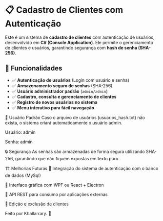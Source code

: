 # 📋 Cadastro de Clientes com Autenticação  

Este é um sistema de **cadastro de clientes** com autenticação de usuários, desenvolvido em **C# (Console Application)**. Ele permite o gerenciamento de clientes e usuários, garantindo segurança com **hash de senha (SHA-256)**.  

## 🚀 Funcionalidades  

- ✅ **Autenticação de usuários** (Login com usuário e senha)  
- ✅ **Armazenamento seguro de senhas** (SHA-256)  
- ✅ **Usuário administrador padrão** (`admin/admin`)  
- ✅ **Cadastro, consulta e gerenciamento de clientes**  
- ✅ **Registro de novos usuários no sistema**  
- ✅ **Menu interativo para fácil navegação**  

👤 Usuário Padrão
Caso o arquivo de usuários (usuarios_hash.txt) não exista, o sistema criará automaticamente o usuário admin.

Usuário: admin

Senha: admin

🔒 Segurança
As senhas são armazenadas de forma segura utilizando SHA-256, garantindo que não fiquem expostas em texto puro.

🏗️ Melhorias Futuras
🔹 Integração do sistema de autenticação com o banco de dados (MySql)

🔹 Interface gráfica com WPF ou React + Electron

🔹 API REST para consumo por aplicações externas

🔹 Edição e exclusão de clientes


Feito por Khallarrary. 🚀